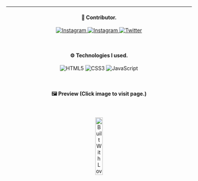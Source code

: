 <hr />
 
<!-- Contributor -->
<div align="center">
  <h4>
    👤 Contributor.
  </h4>
</div>

<div align="center">
  <p>
    <a href="https://www.instagram.com/ynoecode/">
      <img alt="Instagram" src="https://img.shields.io/badge/-Instagram (@ynoecode)-E1306C?style=for-the-badge&logo=instagram&logoColor=white"/>
    </a> 
    <a href="https://www.instagram.com/ynoesnap/">
      <img alt="Instagram" src="https://img.shields.io/badge/-Instagram (@ynoesnap)-E1306C?style=for-the-badge&logo=instagram&logoColor=white"/>
    </a> 
    <a href="https://www.twitter.com/ynoecode/">
      <img alt="Twitter" src="https://img.shields.io/badge/-Twitter-00acee?style=for-the-badge&logo=twitter&logoColor=white"/>
    </a> 
  </p>
</div>
<br />

<!-- Technology Used Section -->
<div align="center">
  <h4>
    ⚙ Technologies I used.
  </h4>
</div>

<div align="center">
  <p>
    <img alt="HTML5" src="https://img.shields.io/badge/-HTML5-e34c26?style=for-the-badge&logo=html5&logoColor=white"/>
    <img alt="CSS3" src="https://img.shields.io/badge/-CSS3-264de4?style=for-the-badge&logo=css3&logoColor=white"/>
    <img alt="JavaScript" src="https://img.shields.io/badge/-JavaScript-F7DF1E?style=for-the-badge&logo=javascript&logoColor=white"/>
  </p>
</div>
<br />

<!-- Preview Section Section -->
<div align="center">
  <h4>
    🖼 Preview (Click image to visit page.)
  </h4>
</div>

<div align="center">
  
</div>
<br />

<div align="center">
  <p>
    <img alt="Built With Love" src="https://ForTheBadge.com/images/badges/built-with-love.svg" width="20%"/>
  </p>
</div>
